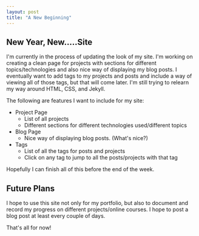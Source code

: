 ```yaml
---
layout: post
title: "A New Beginning"
---
```


## New Year, New.....Site
I'm currently in the process of updating the look of my site. I'm working on creating a clean page for projects with sections for different topics/technologies and also nice way of displaying my blog posts.  I eventually want to add tags to my projects and posts and include a way of viewing all of those tags, but that will come later.  I'm still trying to relearn my way around HTML, CSS, and Jekyll.  

The following are features I want to include for my site:
- Project Page
	- List of all projects
	- Different sections for different technologies used/different topics
- Blog Page
	- Nice way of displaying blog posts. (What's nice?)
- Tags
	- List of all the tags for posts and projects
	- Click on any tag to jump to all the posts/projects with that tag

Hopefully I can finish all of this before the end of the week.

## Future Plans
I hope to use this site not only for my portfolio, but also to document and record my progress on different projects/online courses.  I hope to post a blog post at least every couple of days.

That's all for now!